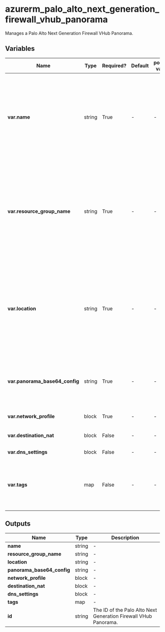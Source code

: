 # azurerm_palo_alto_next_generation_firewall_vhub_panorama

Manages a Palo Alto Next Generation Firewall VHub Panorama.

## Variables

| Name | Type | Required? | Default  | possible values | Description |
| ---- | ---- | --------- | -------- | ----------- | ----------- |
| **var.name** | string | True | -  |  -  | The name which should be used for this Palo Alto Next Generation Firewall VHub Panorama. Changing this forces a new Palo Alto Next Generation Firewall VHub Panorama to be created. | 
| **var.resource_group_name** | string | True | -  |  -  | The name of the Resource Group where the Palo Alto Next Generation Firewall VHub Panorama should exist. Changing this forces a new Palo Alto Next Generation Firewall VHub Panorama to be created. | 
| **var.location** | string | True | -  |  -  | The Azure Region where the Palo Alto Next Generation Firewall VHub Panorama should exist. Changing this forces a new Palo Alto Next Generation Firewall VHub Panorama to be created. | 
| **var.panorama_base64_config** | string | True | -  |  -  | The Base64 Encoded configuration value for connecting to the Panorama Configuration server. | 
| **var.network_profile** | block | True | -  |  -  | A `network_profile` block. | 
| **var.destination_nat** | block | False | -  |  -  | One or more `destination_nat` blocks. | 
| **var.dns_settings** | block | False | -  |  -  | A `dns_settings` block. | 
| **var.tags** | map | False | -  |  -  | A mapping of tags which should be assigned to the Palo Alto Next Generation Firewall VHub Panorama. | 



## Outputs

| Name | Type | Description |
| ---- | ---- | --------- | 
| **name** | string  | - | 
| **resource_group_name** | string  | - | 
| **location** | string  | - | 
| **panorama_base64_config** | string  | - | 
| **network_profile** | block  | - | 
| **destination_nat** | block  | - | 
| **dns_settings** | block  | - | 
| **tags** | map  | - | 
| **id** | string  | The ID of the Palo Alto Next Generation Firewall VHub Panorama. | 